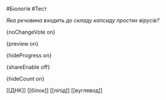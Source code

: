 #Біологія #Тест

*Яка речовина входить до складу капсиду простих вірусів?*

{noChangeVote on}

{preview on}

{hideProgress on}

{shareEnable off}

{hideCount on}

[[ДНК]]
[[білок]]
[[ліпід]]
[[вуглевод]]
